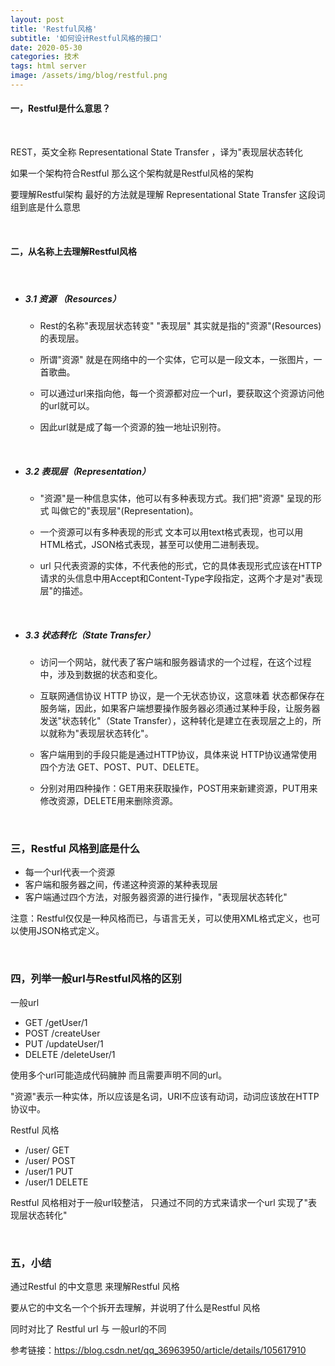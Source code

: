 ```yaml
---
layout: post
title: 'Restful风格'
subtitle: '如何设计Restful风格的接口'
date: 2020-05-30
categories: 技术
tags: html server
image: /assets/img/blog/restful.png
---
```


#### 一，Restful是什么意思？

<br/>

REST，英文全称 Representational State Transfer ，译为"表现层状态转化

如果一个架构符合Restful 那么这个架构就是Restful风格的架构

要理解Restful架构 最好的方法就是理解 Representational State Transfer  这段词组到底是什么意思

<br/>

#### 二，从名称上去理解Restful风格

#### <br/>

+ ##### 3.1 资源 （Resources）

  * Rest的名称"表现层状态转变" "表现层" 其实就是指的"资源"(Resources)的表现层。

  * 所谓"资源" 就是在网络中的一个实体，它可以是一段文本，一张图片，一首歌曲。

  * 可以通过url来指向他，每一个资源都对应一个url，要获取这个资源访问他的url就可以。

  * 因此url就是成了每一个资源的独一地址识别符。

  <br/>

+ ##### 3.2 表现层（Representation）

  * "资源"是一种信息实体，他可以有多种表现方式。我们把"资源" 呈现的形式 叫做它的"表现层"(Representation)。

  * 一个资源可以有多种表现的形式 文本可以用text格式表现，也可以用HTML格式，JSON格式表现，甚至可以使用二进制表现。

  * url 只代表资源的实体，不代表他的形式，它的具体表现形式应该在HTTP请求的头信息中用Accept和Content-Type字段指定，这两个才是对"表现层"的描述。

  <br/>

+ ##### 3.3 状态转化（State Transfer）

  * 访问一个网站，就代表了客户端和服务器请求的一个过程，在这个过程中，涉及到数据的状态和变化。

  * 互联网通信协议 HTTP 协议，是一个无状态协议，这意味着 状态都保存在服务端，因此，如果客户端想要操作服务器必须通过某种手段，让服务器发送"状态转化"（State Transfer），这种转化是建立在表现层之上的，所以就称为"表现层状态转化"。

  * 客户端用到的手段只能是通过HTTP协议，具体来说 HTTP协议通常使用四个方法 GET、POST、PUT、DELETE。

  * 分别对用四种操作：GET用来获取操作，POST用来新建资源，PUT用来修改资源，DELETE用来删除资源。
  
  <br/>

### 三，Restful 风格到底是什么

+ 每一个url代表一个资源
+ 客户端和服务器之间，传递这种资源的某种表现层
+ 客户端通过四个方法，对服务器资源的进行操作，"表现层状态转化"

注意：Restful仅仅是一种风格而已，与语言无关，可以使用XML格式定义，也可以使用JSON格式定义。

<br/>

### 四，列举一般url与Restful风格的区别

一般url

- GET /getUser/1
- POST /createUser
- PUT /updateUser/1
- DELETE /deleteUser/1

使用多个url可能造成代码臃肿 而且需要声明不同的url。

"资源"表示一种实体，所以应该是名词，URI不应该有动词，动词应该放在HTTP协议中。

Restful 风格

- /user/   GET
- /user/  POST 
- /user/1   PUT 
-  /user/1 DELETE

Restful 风格相对于一般url较整洁， 只通过不同的方式来请求一个url 实现了"表现层状态转化"

<br/>

### 五，小结

通过Restful 的中文意思 来理解Restful 风格

要从它的中文名一个个拆开去理解，并说明了什么是Restful 风格

同时对比了 Restful url 与 一般url的不同

参考链接：https://blog.csdn.net/qq_36963950/article/details/105617910